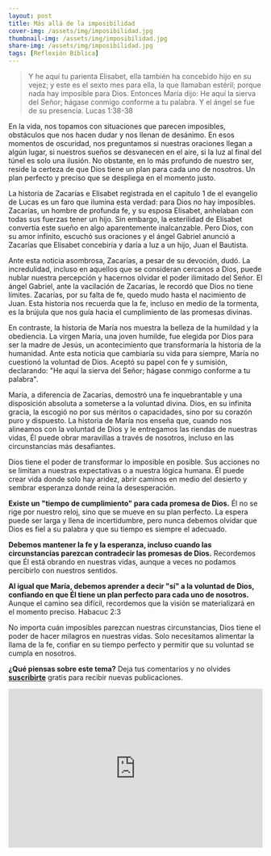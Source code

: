 ```yaml
---
layout: post
title: Más allá de la imposibilidad
cover-img: /assets/img/imposibilidad.jpg
thumbnail-img: /assets/img/imposibilidad.jpg
share-img: /assets/img/imposibilidad.jpg
tags: [Reflexión Bíblica]
---
```

>Y he aquí tu parienta Elisabet, ella también ha concebido hijo en su vejez; y este es el sexto mes para ella, la que llamaban estéril; porque nada hay imposible para Dios. Entonces María dijo: He aquí la sierva del Señor; hágase conmigo conforme a tu palabra. Y el ángel se fue de su presencia. Lucas 1:38-38

En la vida, nos topamos con situaciones que parecen imposibles, obstáculos que nos hacen dudar y nos llenan de desánimo. En esos momentos de oscuridad, nos preguntamos si nuestras oraciones llegan a algún lugar, si nuestros sueños se desvanecen en el aire, si la luz al final del túnel es solo una ilusión. No obstante, en lo más profundo de nuestro ser, reside la certeza de que Dios tiene un plan para cada uno de nosotros. Un plan perfecto y preciso que se despliega en el momento justo.

La historia de Zacarías e Elisabet registrada en el capitulo 1 de el evangelio de Lucas es un faro que ilumina esta verdad: para Dios no hay imposibles. Zacarías, un hombre de profunda fe, y su esposa Elisabet, anhelaban con todas sus fuerzas tener un hijo. Sin embargo, la esterilidad de Elisabet convertía este sueño en algo aparentemente inalcanzable. Pero Dios, con su amor infinito, escuchó sus oraciones y el ángel Gabriel anunció a Zacarías que Elisabet concebiría y daría a luz a un hijo, Juan el Bautista.

Ante esta noticia asombrosa, Zacarías, a pesar de su devoción, dudó. La incredulidad, incluso en aquellos que se consideran cercanos a Dios, puede nublar nuestra percepción y hacernos olvidar el poder ilimitado del Señor. El ángel Gabriel, ante la vacilación de Zacarías, le recordó que Dios no tiene límites. Zacarías, por su falta de fe, quedo mudo hasta el nacimiento de Juan. Esta historia nos recuerda que la fe, incluso en medio de la tormenta, es la brújula que nos guía hacia el cumplimiento de las promesas divinas.

En contraste, la historia de María nos muestra la belleza de la humildad y la obediencia. La virgen María, una joven humilde, fue elegida por Dios para ser la madre de Jesús, un acontecimiento que transformaría la historia de la humanidad. Ante esta noticia que cambiaría su vida para siempre, María no cuestionó la voluntad de Dios. Aceptó su papel con fe y sumisión, declarando: "He aquí la sierva del Señor; hágase conmigo conforme a tu palabra".

María, a diferencia de Zacarías, demostró una fe inquebrantable y una disposición absoluta a someterse a la voluntad divina. Dios, en su infinita gracia, la escogió no por sus méritos o capacidades, sino por su corazón puro y dispuesto. La historia de María nos enseña que, cuando nos alineamos con la voluntad de Dios y le entregamos las riendas de nuestras vidas, Él puede obrar maravillas a través de nosotros, incluso en las circunstancias más desafiantes.

Dios tiene el poder de transformar lo imposible en posible. Sus acciones no se limitan a nuestras expectativas o a nuestra lógica humana. Él puede crear vida donde solo hay aridez, abrir caminos en medio del desierto y sembrar esperanza donde reina la desesperación.

**Existe un "tiempo de cumplimiento" para cada promesa de Dios.** Él no se rige por nuestro reloj, sino que se mueve en su plan perfecto. La espera puede ser larga y llena de incertidumbre, pero nunca debemos olvidar que Dios es fiel a su palabra y que su tiempo es siempre el adecuado.

**Debemos mantener la fe y la esperanza, incluso cuando las circunstancias parezcan contradecir las promesas de Dios.** Recordemos que Él está obrando en nuestras vidas, aunque a veces no podamos percibirlo con nuestros sentidos.

**Al igual que María, debemos aprender a decir "sí" a la voluntad de Dios, confiando en que Él tiene un plan perfecto para cada uno de nosotros.** Aunque el camino sea difícil, recordemos que la visión se materializará en el momento preciso. Habacuc 2:3

No importa cuán imposibles parezcan nuestras circunstancias, Dios tiene el poder de hacer milagros en nuestras vidas. Solo necesitamos alimentar la llama de la fe, confiar en su tiempo perfecto y permitir que su voluntad se cumpla en nosotros.

**¿Qué piensas sobre este tema?** Deja tus comentarios y no olvides **[suscribirte](https://www.feedio.co/@jdanois)** gratis para recibir nuevas publicaciones.

<iframe width="100%" height="315" src="https://www.youtube.com/embed/Dj8gGf7-FVI?si=moWHmFjrYZDiczvl" title="YouTube video player" frameborder="0" allow="accelerometer; autoplay; clipboard-write; encrypted-media; gyroscope; picture-in-picture; web-share" referrerpolicy="strict-origin-when-cross-origin" allowfullscreen></iframe>
<!--stackedit_data:
eyJoaXN0b3J5IjpbLTE5NDEwMzYxOTldfQ==
-->
